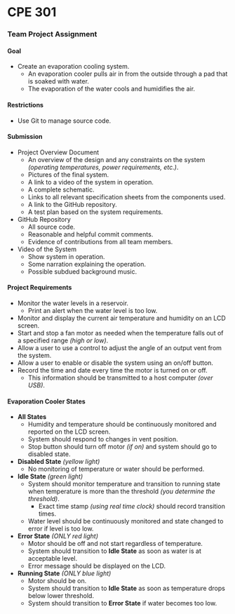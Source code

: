 # CPE 301
### Team Project Assignment

#### Goal
- Create an evaporation cooling system.
    - An evaporation cooler pulls air in from the outside through a pad that is soaked with water.
    - The evaporation of the water cools and humidifies the air.
#### Restrictions
- Use Git to manage source code.
#### Submission
- Project Overview Document
    - An overview of the design and any constraints on the system *(operating temperatures, power requirements, etc.)*.
    - Pictures of the final system.
    - A link to a video of the system in operation.
    - A complete schematic.
    - Links to all relevant specification sheets from the components used.
    - A link to the GitHub repository.
    - A test plan based on the system requirements.
- GitHub Repository
    - All source code.
    - Reasonable and helpful commit comments.
    - Evidence of contributions from all team members.
- Video of the System
    - Show system in operation.
    - Some narration explaining the operation.
    - Possible subdued background music.
#### Project Requirements
- Monitor the water levels in a reservoir.
    - Print an alert when the water level is too low.
- Monitor and display the current air temperature and humidity on an LCD screen.
- Start and stop a fan motor as needed when the temperature falls out of a specified range *(high or low)*.
- Allow a user to use a control to adjust the angle of an output vent from the system.
- Allow a user to enable or disable the system using an on/off button.
- Record the time and date every time the motor is turned on or off.
    - This information should be transmitted to a host computer *(over USB)*.
#### Evaporation Cooler States
- **All States**
    - Humidity and temperature should be continuously monitored and reported on the LCD screen.
    - System should respond to changes in vent position.
    - Stop button should turn off motor *(if on)* and system should go to disabled state.
- **Disabled State** *(yellow light)*
    - No monitoring of temperature or water should be performed.
- **Idle State** *(green light)*
    - System should monitor temperature and transition to running state when temperature is more than the threshold *(you determine the threshold)*.
        - Exact time stamp *(using real time clock)* should record transition times.
    - Water level should be continuously monitored and state changed to error if level is too low.
- **Error State** *(ONLY red light)*
    - Motor should be off and not start regardless of temperature.
    - System should transition to **Idle State** as soon as water is at acceptable level.
    - Error message should be displayed on the LCD.
- **Running State** *(ONLY blue light)*
    - Motor should be on.
    - System should transition to **Idle State** as soon as temperature drops below lower threshold.
    - System should transition to **Error State** if water becomes too low.
